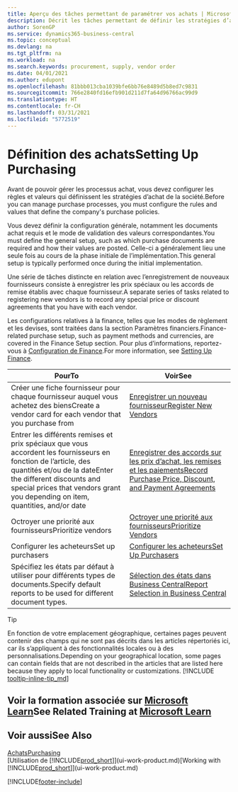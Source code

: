```yaml
---
title: Aperçu des tâches permettant de paramétrer vos achats | Microsoft Docs
description: Décrit les tâches permettant de définir les stratégies d’approvisionnement de votre société et de déterminer vos processus d’achat.
author: SorenGP
ms.service: dynamics365-business-central
ms.topic: conceptual
ms.devlang: na
ms.tgt_pltfrm: na
ms.workload: na
ms.search.keywords: procurement, supply, vendor order
ms.date: 04/01/2021
ms.author: edupont
ms.openlocfilehash: 81bbb013cba1039bfe6bb76e8489d5b8ed7c9831
ms.sourcegitcommit: 766e2840fd16efb901d211d7fa64d96766ac99d9
ms.translationtype: HT
ms.contentlocale: fr-CH
ms.lasthandoff: 03/31/2021
ms.locfileid: "5772519"
---
```

# <a name="setting-up-purchasing"></a><span data-ttu-id="5afc5-103">Définition des achats</span><span class="sxs-lookup"><span data-stu-id="5afc5-103">Setting Up Purchasing</span></span>
<span data-ttu-id="5afc5-104">Avant de pouvoir gérer les processus achat, vous devez configurer les règles et valeurs qui définissent les stratégies d’achat de la société.</span><span class="sxs-lookup"><span data-stu-id="5afc5-104">Before you can manage purchase processes, you must configure the rules and values that define the company's purchase policies.</span></span>

<span data-ttu-id="5afc5-105">Vous devez définir la configuration générale, notamment les documents achat requis et le mode de validation des valeurs correspondantes.</span><span class="sxs-lookup"><span data-stu-id="5afc5-105">You must define the general setup, such as which purchase documents are required and how their values are posted.</span></span> <span data-ttu-id="5afc5-106">Celle-ci a généralement lieu une seule fois au cours de la phase initiale de l’implémentation.</span><span class="sxs-lookup"><span data-stu-id="5afc5-106">This general setup is typically performed once during the initial implementation.</span></span>

<span data-ttu-id="5afc5-107">Une série de tâches distincte en relation avec l’enregistrement de nouveaux fournisseurs consiste à enregistrer les prix spéciaux ou les accords de remise établis avec chaque fournisseur.</span><span class="sxs-lookup"><span data-stu-id="5afc5-107">A separate series of tasks related to registering new vendors is to record any special price or discount agreements that you have with each vendor.</span></span>

<span data-ttu-id="5afc5-108">Les configurations relatives à la finance, telles que les modes de règlement et les devises, sont traitées dans la section Paramètres financiers.</span><span class="sxs-lookup"><span data-stu-id="5afc5-108">Finance-related purchase setup, such as payment methods and currencies, are covered in the Finance Setup section.</span></span> <span data-ttu-id="5afc5-109">Pour plus d’informations, reportez-vous à [Configuration de Finance](finance-setup-finance.md).</span><span class="sxs-lookup"><span data-stu-id="5afc5-109">For more information, see [Setting Up Finance](finance-setup-finance.md).</span></span>

| <span data-ttu-id="5afc5-110">Pour</span><span class="sxs-lookup"><span data-stu-id="5afc5-110">To</span></span> | <span data-ttu-id="5afc5-111">Voir</span><span class="sxs-lookup"><span data-stu-id="5afc5-111">See</span></span> |
| --- | --- |
| <span data-ttu-id="5afc5-112">Créer une fiche fournisseur pour chaque fournisseur auquel vous achetez des biens</span><span class="sxs-lookup"><span data-stu-id="5afc5-112">Create a vendor card for each vendor that you purchase from</span></span>|[<span data-ttu-id="5afc5-113">Enregistrer un nouveau fournisseur</span><span class="sxs-lookup"><span data-stu-id="5afc5-113">Register New Vendors</span></span>](purchasing-how-register-new-vendors.md) |
| <span data-ttu-id="5afc5-114">Entrer les différents remises et prix spéciaux que vous accordent les fournisseurs en fonction de l’article, des quantités et/ou de la date</span><span class="sxs-lookup"><span data-stu-id="5afc5-114">Enter the different discounts and special prices that vendors grant you depending on item, quantities, and/or date</span></span> |[<span data-ttu-id="5afc5-115">Enregistrer des accords sur les prix d’achat, les remises et les paiements</span><span class="sxs-lookup"><span data-stu-id="5afc5-115">Record Purchase Price, Discount, and Payment Agreements</span></span>](purchasing-how-record-purchase-price-discount-payment-agreements.md) |
| <span data-ttu-id="5afc5-116">Octroyer une priorité aux fournisseurs</span><span class="sxs-lookup"><span data-stu-id="5afc5-116">Prioritize vendors</span></span> |[<span data-ttu-id="5afc5-117">Octroyer une priorité aux fournisseurs</span><span class="sxs-lookup"><span data-stu-id="5afc5-117">Prioritize Vendors</span></span>](purchasing-how-prioritize-vendors.md) |
| <span data-ttu-id="5afc5-118">Configurer les acheteurs</span><span class="sxs-lookup"><span data-stu-id="5afc5-118">Set up purchasers</span></span> |[<span data-ttu-id="5afc5-119">Configurer les acheteurs</span><span class="sxs-lookup"><span data-stu-id="5afc5-119">Set Up Purchasers</span></span>](purchasing-how-setup-purchasers.md) |
|<span data-ttu-id="5afc5-120">Spécifiez les états par défaut à utiliser pour différents types de documents.</span><span class="sxs-lookup"><span data-stu-id="5afc5-120">Specify default reports to be used for different document types.</span></span>|[<span data-ttu-id="5afc5-121">Sélection des états dans Business Central</span><span class="sxs-lookup"><span data-stu-id="5afc5-121">Report Selection in Business Central</span></span>](across-report-selections.md)|

> [!TIP]
> <span data-ttu-id="5afc5-122">En fonction de votre emplacement géographique, certaines pages peuvent contenir des champs qui ne sont pas décrits dans les articles répertoriés ici, car ils s’appliquent à des fonctionnalités locales ou à des personnalisations.</span><span class="sxs-lookup"><span data-stu-id="5afc5-122">Depending on your geographical location, some pages can contain fields that are not described in the articles that are listed here because they apply to local functionality or customizations.</span></span> [!INCLUDE [tooltip-inline-tip_md](includes/tooltip-inline-tip_md.md)]

## <a name="see-related-training-at-microsoft-learn"></a><span data-ttu-id="5afc5-123">Voir la formation associée sur [Microsoft Learn](/learn/paths/trade-get-started-dynamics-365-business-central/)</span><span class="sxs-lookup"><span data-stu-id="5afc5-123">See Related Training at [Microsoft Learn](/learn/paths/trade-get-started-dynamics-365-business-central/)</span></span>

## <a name="see-also"></a><span data-ttu-id="5afc5-124">Voir aussi</span><span class="sxs-lookup"><span data-stu-id="5afc5-124">See Also</span></span>

[<span data-ttu-id="5afc5-125">Achats</span><span class="sxs-lookup"><span data-stu-id="5afc5-125">Purchasing</span></span>](purchasing-manage-purchasing.md)  
<span data-ttu-id="5afc5-126">[Utilisation de [!INCLUDE[prod_short](includes/prod_short.md)]](ui-work-product.md)</span><span class="sxs-lookup"><span data-stu-id="5afc5-126">[Working with [!INCLUDE[prod_short](includes/prod_short.md)]](ui-work-product.md)</span></span>


[!INCLUDE[footer-include](includes/footer-banner.md)]